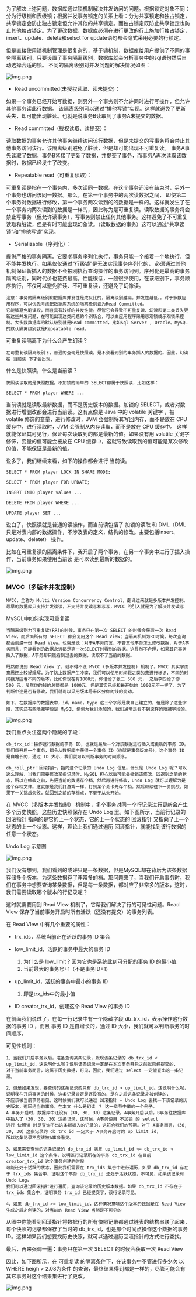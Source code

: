 为了解决上述问题，数据库通过锁机制解决并发访问的问题。根据锁定对象不同：分为行级锁和表级锁；根据并发事务锁定的关系上看：分为共享锁定和独占锁定，共享锁定会防止独占锁定但允许其他的共享锁定。而独占锁定既防止共享锁定也防止其他独占锁定。为了更改数据，数据库必须在进行更改的行上施加行独占锁定，insert、update、delete和selsct for update语句都会隐式采用必要的行锁定。

但是直接使用锁机制管理是很复杂的，基于锁机制，数据库给用户提供了不同的事务隔离级别，只要设置了事务隔离级别，数据库就会分析事务中的sql语句然后自动选择合适的锁。
不同的隔离级别对并发问题的解决情况如图：

![img.png](img/img7.png)

* Read uncommitted(未授权读取、读未提交)：

如果一个事务已经开始写数据，则另外一个事务则不允许同时进行写操作，但允许其他事务读此行数据。
该隔离级别可以通过“排他写锁”实现。这样就避免了更新丢失，却可能出现脏读。也就是说事务B读取到了事务A未提交的数据。

* Read committed（授权读取、读提交）：

读取数据的事务允许其他事务继续访问该行数据，但是未提交的写事务将会禁止其他事务访问该行。该隔离级别避免了脏读，但是却可能出现不可重复读。
事务A事先读取了数据，事务B紧接了更新了数据，并提交了事务，而事务A再次读取该数据时，数据已经发生了改变。

* Repeatable read（可重复读取）：

可重复读是指在一个事务内，多次读同一数据。在这个事务还没有结束时，另外一个事务也访问该同一数据。那么，在第一个事务中的两次读数据之间，
即使第二个事务对数据进行修改，第一个事务两次读到的的数据是一样的。这样就发生了在一个事务内两次读到的数据是一样的，因此称为是可重复读。读取数据的事务将会禁止写事务（但允许读事务），写事务则禁止任何其他事务。这样避免了不可重复读取和脏读，但是有时可能出现幻象读。（读取数据的事务）这可以通过“共享读锁”和“排他写锁”实现。

* Serializable（序列化）：

提供严格的事务隔离。它要求事务序列化执行，事务只能一个接着一个地执行，但不能并发执行。如果仅仅通过“行级锁”是无法实现事务序列化的，
必须通过其他机制保证新插入的数据不会被刚执行查询操作的事务访问到。序列化是最高的事务隔离级别，同时代价也花费最高，性能很低，一般很少使用，在该级别下，事务顺序执行，不仅可以避免脏读、不可重复读，还避免了幻像读。

    注意：事务的隔离级别和数据库并发性是成反比的，隔离级别越高，并发性越低。。对于多数应用程序，可以优先考虑把数据库系统的隔离级别设为Read Committed。
    它能够避免脏读取，而且具有较好的并发性能。尽管它会导致不可重复读、幻读和第二类丢失更新这些并发问题，在可能出现这类问题的个别场合，可以由应用程序采用悲观锁或乐观锁来控制。大多数数据库的默认级别就是Read committed，比如Sql Server , Oracle。MySQL的默认隔离级别就是Repeatable read。

可重复读隔离下为什么会产生幻读？

    在可重复读隔离级别下，普通的查询是快照读，是不会看到别的事务插入的数据的。因此，幻读在 当前读 下才会出现。

什么是快照读，什么是当前读？

    快照读读取的是快照数据。不加锁的简单的 SELECT都属于快照读，比如这样：

`SELECT * FROM player WHERE ...`

当前读就是读取最新数据，而不是历史版本的数据。加锁的 SELECT，或者对数据进行增删改都会进行当前读。这有点像是 Java 中的 volatile 关键字
，被 volatile 修饰的变量，进行修改时，JVM 会强制将其写回内存，而不是放在 CPU 缓存中，进行读取时，JVM 会强制从内存读取，而不是放在 CPU 缓存中。
这样就能保证其可见行，保证每次读取到的都是最新的值。如果没有用 volatile 关键字修饰，变量的值可能会被放在 CPU 缓存中，这就导致读取到的值可能是某次修改的值，不能保证是最新的值。

说多了，我们继续来看，如下的操作都会进行 当前读。

`SELECT * FROM player LOCK IN SHARE MODE;`

`SELECT * FROM player FOR UPDATE;`

`INSERT INTO player values ...`

`DELETE FROM player WHERE ...`

`UPDATE player SET ...`

说白了，快照读就是普通的读操作，而当前读包括了 加锁的读取 和 DML（DML只是对表内部的数据操作，不涉及表的定义，结构的修改。主要包括insert、update、deletet） 操作。

比如在可重复读的隔离条件下，我开启了两个事务，在另一个事务中进行了插入操作，当前事务如果使用当前读 是可以读到最新的数据的。

![img.png](img/img8.png)

### MVCC（多版本并发控制）

    MVCC，全称为 Multi Version Concurrency Control，翻译过来就是多版本并发控制。最早的数据库只支持并发读读，不支持并发读写和写写，MVCC 的引入就是为了解决并发读写

MySQL中如何实现可重复读
    
    当隔离级别为可重复读(RR)的时候，事务只在第一次 SELECT 的时候会获取一次 Read View，而后面所有的 SELECT 都会复用这个 Read View；当隔离机制为RC时候，每次查询都会创建一份 Read View。也就是说：对于A事务而言，不管其他事务怎么修改数据，对于A事务而言，它能看到的数据永远都是第一次SELECT时看到的数据。这显然不合理，如果其它事务插入了数据，A事务却只能看到过去的数据，读取不了当前的数据。
    
    既然都说到 Read View 了，就不得不说 MVCC (多版本并发控制) 机制了。MVCC 其实字面意思还比较好理解，为了防止数据产生冲突，我们可以使用时间戳之类的来进行标识，不同的时间戳对应着不同的版本。比如你现在有1000元，你借给了张三 500 元， 之后李四给了你 500 元，虽然你的钱的总额都是 1000元，但是其实已经和最开始的 1000元不一样了，为了判断中途是否有修改，我们就可以采用版本号来区分你的钱的变动。
    
    如下，在数据库的数据表中，id，name，type 这三个字段是我自己建立的，但是除了这些字段，其实还有些隐藏字段是 MySQL 偷偷为我们添加的，我们通常是看不到这样的隐藏字段的。

![img.png](img/img9.png)

我们重点关注这两个隐藏的字段：

    db_trx_id：操作这行数据的事务 ID，也就是最后一个对该数据进行插入或更新的事务 ID。我们每开启一个事务，都会从数据库中获得一个事务 ID（也就是事务版本号），这个事务 ID 是自增长的，通过 ID 大小，我们就可以判断事务的时间顺序。

    db_roll_ptr：回滚指针，指向这个记录的 Undo Log 信息。什么是 Undo Log 呢？可以这么理解，当我们需要修改某条记录时，MySQL 担心以后可能会撤销该修改，回退到之前的状态，所以在修改之前，先把当前的数据存个档，然后再进行修改，Undo Log 就可以理解为是这个存档文件。这就像是我们打游戏一样，打到某个关卡先存个档，然后继续往下一关挑战，如果下一关挑战失败，就回到之前的存档点，不至于从头开始。


在 MVCC（多版本并发控制） 机制中，多个事务对同一个行记录进行更新会产生多个历史快照，这些历史快照保存在 Undo Log 里。如下图所示，当前行记录的 回滚指针 指向的是它的上一个状态，它的上一个状态的 回滚指针 又指向了上一个状态的上一个状态。这样，理论上我们通过遍历 回滚指针，就能找到该行数据的任意一个状态。

Undo Log 示意图

![img.png](img/img10.png)

我们没有想到，我们看到的或许只是一条数据，但是MySQL却在背后为该条数据存储多个版本，为这条数据存了非常多的档。那问题来了，当我们开启事务时，我们在事务中想要查询某条数据，但是每一条数据，都对应了非常多的版本，这时，我们需要读取哪个版本的行记录呢？

这时就需要用到 Read View 机制了，它帮我们解决了行的可见性问题。Read View 保存了当前事务开启时所有活跃（还没有提交）的事务列表。

在 Read VIew 中有几个重要的属性：

* trx_ids，系统当前正在活跃的事务 ID 集合

* low_limit_id，活跃的事务中最大的事务 ID
  1. 为什么是 low_limit ? 因为它也是系统此刻可分配的事务 ID 的最小值
  2. 当前最大的事务号+1（不是事务ID+1）

* up_limit_id，活跃的事务中最小的事务 ID
  1. 即是trx_ids中的最小值

* ID creator_trx_id，创建这个 Read View 的事务 ID

在前面我们说过了，在每一行记录中有一个隐藏字段 db_trx_id，表示操作这行数据的事务 ID ，而且 事务 ID 是自增长的，通过 ID 大小，我们就可以判断事务的时间顺序。



可见性规则：

    1、当我们开启事务以后，准备查询某条记录，发现该条记录的 db_trx_id < up_limit_id，这说明什么呢？说明该条记录一定是在本次事务开启之前就已经提交的，
    对于当前事务而言，这属于历史数据，可见，因此，我们通过 select 一定能查出这一条记录。

    2、但是如果发现，要查询的这条记录的只有 db_trx_id > up_limit_id。这说明什么呢，说明我在开启事务的时候，这条记录肯定是还没有的，是在之后这条记录才被创建的，
    不应该被当前事务看见，这时候我们就可以通过 回滚指针 + Undo Log 去找一下该记录的历史版本，返回给当前事务。在本文 什么是幻读 ？ 这一章节中举的一个例子。
    A 事务开启时，数据库中还没有（30, 30, 30）这条记录。A事务开启以后，B事务往数据库中插入了（30, 30, 30）这条记录，这时候，A事务使用 不加锁 的 select 
    进行 快照读 时是查询不出这条新插入的记录的，这符合我们的预期。对于 A事务而言，（30, 30, 30）这条记录的 db_trx_id 一定大于 A事务开启时的 up_limit_id，
    所以这条记录不应该被A事务看见。

    3、如果需要查询的这条记录的 db_trx_id 满足 up_limit_id <= db_trx_id < low_limit_id 这个条件，说明该行记录所在的事务 db_trx_id 在目前 creator_trx_id 这个事务创建的时候
    可能还处于活跃的状态，因此我们需要在 trx_ids 集合中进行遍历，如果 db_trx_id 存在于 trx_ids 集合中，证明这个事务 db_trx_id 还处于活跃状态，不可见，如果该记录有 Undo Log，
    我们可以通过回滚指针进行遍历，查询该记录的历史版本数据。如果 db_trx_id 不存在于 trx_ids 集合中，证明事务 trx_id 已经提交了，该行记录可见。

    4、如果 db_trx_id >= low_limit_id，这种情况意味这个版本的数据是在 Read View 生成之后才创建的，对当前的 Read View 当然是不可见的


从图中你能看到回滚指针将数据行的所有快照记录都通过链表的结构串联了起来，每个快照的记录都保存了当时的 db_trx_id，也是那个时间点操作这个数据的事务 ID。这样如果我们想要找历史快照，就可以通过遍历回滚指针的方式进行查找。

最后，再来强调一遍：事务只在第一次 SELECT 的时候会获取一次 Read View

因此，如下图所示，在 可重复读 的隔离条件下，在该事务中不管进行多少次 以WHERE heigh > 2.08为条件 的查询，最终结果得到都是一样的，尽管可能会有其它事务对这个结果集进行了更改。

![img.png](img/img11.png)